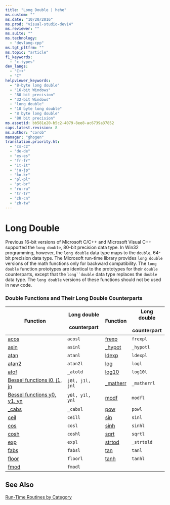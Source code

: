 ```yaml
---
title: "Long Double | hehe"
ms.custom: ""
ms.date: "10/20/2016"
ms.prod: "visual-studio-dev14"
ms.reviewer: ""
ms.suite: ""
ms.technology: 
  - "devlang-cpp"
ms.tgt_pltfrm: ""
ms.topic: "article"
f1_keywords: 
  - "c.types"
dev_langs: 
  - "C++"
  - "C"
helpviewer_keywords: 
  - "8-byte long double"
  - "16-bit Windows"
  - "80-bit precision"
  - "32-bit Windows"
  - "long double"
  - "10 byte long double"
  - "8 byte long double"
  - "80 bit precision"
ms.assetid: bb581e20-b5c2-4079-8ee8-ac6739a37852
caps.latest.revision: 8
ms.author: "corob"
manager: "ghogen"
translation.priority.ht: 
  - "cs-cz"
  - "de-de"
  - "es-es"
  - "fr-fr"
  - "it-it"
  - "ja-jp"
  - "ko-kr"
  - "pl-pl"
  - "pt-br"
  - "ru-ru"
  - "tr-tr"
  - "zh-cn"
  - "zh-tw"
---
```

# Long Double
Previous 16-bit versions of Microsoft C/C++ and Microsoft Visual C++ supported the `long double`, 80-bit precision data type. In Win32 programming, however, the `long double` data type maps to the `double`, 64-bit precision data type. The Microsoft run-time library provides `long double` versions of the math functions only for backward compatibility. The `long double` function prototypes are identical to the prototypes for their `double` counterparts, except that the `long``double` data type replaces the `double` data type. The `long double` versions of these functions should not be used in new code.  
  
### Double Functions and Their Long Double Counterparts  
  
|Function|Long double<br /><br /> counterpart|Function|Long double<br /><br /> counterpart|  
|--------------|---------------------------------|--------------|---------------------------------|  
|[acos](../Topic/acos,%20acosf,%20acosl.md)|`acosl`|[frexp](../Topic/frexp.md)|`frexpl`|  
|[asin](../Topic/asin,%20asinf,%20asinl.md)|`asinl`|[_hypot](../Topic/hypot,%20hypotf,%20hypotl,%20_hypot,%20_hypotf,%20_hypotl.md)|`_hypotl`|  
|[atan](../Topic/atan,%20atanf,%20atanl,%20atan2,%20atan2f,%20atan2l.md)|`atanl`|[ldexp](../Topic/ldexp.md)|`ldexpl`|  
|[atan2](../Topic/atan,%20atanf,%20atanl,%20atan2,%20atan2f,%20atan2l.md)|`atan2l`|[log](../Topic/log,%20logf,%20log10,%20log10f.md)|`logl`|  
|[atof](../Topic/atof,%20_atof_l,%20_wtof,%20_wtof_l.md)|`_atold`|[log10](../Topic/log,%20logf,%20log10,%20log10f.md)|`log10l`|  
|[Bessel functions j0, j1, jn](../misc/bessel-functions--_j0--_j1--_jn.md)|`j0l, j1l, jnl`|[_matherr](../Topic/_matherr.md)|`_matherrl`|  
|[Bessel functions y0, y1, yn](../Topic/Bessel%20Functions:%20_y0,%20_y1,%20_yn.md)|`y0l, y1l, ynl`|[modf](../Topic/modf,%20modff,%20modfl.md)|`modfl`|  
|[_cabs](../Topic/_cabs.md)|`_cabsl`|[pow](../Topic/pow,%20powf,%20powl.md)|`powl`|  
|[ceil](../Topic/ceil,%20ceilf,%20ceill.md)|`ceill`|[sin](../Topic/sin,%20sinf,%20sinl,%20sinh,%20sinhf,%20sinhl.md)|`sinl`|  
|[cos](../Topic/cos,%20cosf,%20cosl,%20cosh,%20coshf,%20coshl.md)|`cosl`|[sinh](../Topic/sin,%20sinf,%20sinl,%20sinh,%20sinhf,%20sinhl.md)|`sinhl`|  
|[cosh](../Topic/cos,%20cosf,%20cosl,%20cosh,%20coshf,%20coshl.md)|`coshl`|[sqrt](../Topic/sqrt,%20sqrtf,%20sqrtl.md)|`sqrtl`|  
|[exp](../Topic/exp,%20expf.md)|`expl`|[strtod](../Topic/strtod,%20_strtod_l,%20wcstod,%20_wcstod_l.md)|`_strtold`|  
|[fabs](../Topic/fabs,%20fabsf,%20fabsl.md)|`fabsl`|[tan](../Topic/tan,%20tanf,%20tanl,%20tanh,%20tanhf,%20tanhl.md)|`tanl`|  
|[floor](../Topic/floor,%20floorf,%20floorl.md)|`floorl`|[tanh](../Topic/tan,%20tanf,%20tanl,%20tanh,%20tanhf,%20tanhl.md)|`tanhl`|  
|[fmod](../Topic/fmod,%20fmodf.md)|`fmodl`|||  
  
## See Also  
 [Run-Time Routines by Category](../Topic/Run-Time%20Routines%20by%20Category.md)